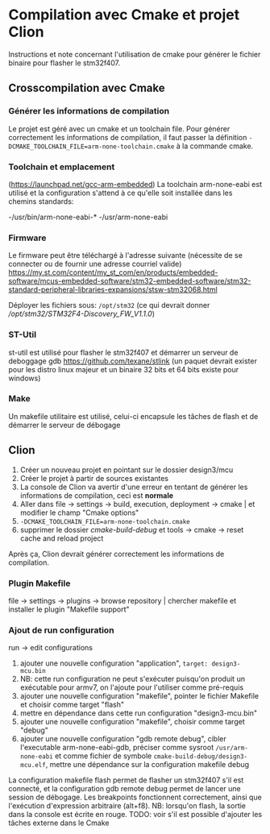 # Compilation avec Cmake et projet Clion

Instructions et note concernant l'utilisation de cmake pour générer le fichier binaire
pour flasher le stm32f407.

## Crosscompilation avec Cmake

### Générer les informations de compilation
Le projet est géré avec un cmake et un toolchain file.
Pour générer correctement les informations de compilation, il faut passer la définition
`-DCMAKE_TOOLCHAIN_FILE=arm-none-toolchain.cmake`
à la commande cmake.


### Toolchain et emplacement
(https://launchpad.net/gcc-arm-embedded)
La toolchain arm-none-eabi est utilisé et la configuration s'attend à ce qu'elle soit
installée dans les chemins standards:

-/usr/bin/arm-none-eabi-*
-/usr/arm-none-eabi


### Firmware

Le firmware peut être téléchargé à l'adresse suivante (nécessite de se connecter ou de fournir une adresse courriel valide)
https://my.st.com/content/my_st_com/en/products/embedded-software/mcus-embedded-software/stm32-embedded-software/stm32-standard-peripheral-libraries-expansions/stsw-stm32068.html

Déployer les fichiers sous: `/opt/stm32` (ce qui devrait donner _/opt/stm32/STM32F4-Discovery_FW_V1.1.0_)


### ST-Util

st-util est utilisé pour flasher le stm32f407 et démarrer un serveur de deboggage gdb
https://github.com/texane/stlink
(un paquet devrait exister pour les distro linux majeur et un binaire 32 bits et 64 bits existe pour windows)


### Make

Un makefile utilitaire est utilisé, celui-ci encapsule les tâches de flash et de démarrer le serveur de débogage


## Clion

1. Créer un nouveau projet en pointant sur le dossier design3/mcu
2. Créer le projet à partir de sources existantes
3. La console de Clion va avertir d'une erreur en tentant de générer les informations de compilation, ceci est **normale**
4. Aller dans file -> settings -> build, execution, deployment -> cmake | et modifier le champ "Cmake options"
5. `-DCMAKE_TOOLCHAIN_FILE=arm-none-toolchain.cmake`
6. supprimer le dossier _cmake-build-debug_ et tools -> cmake -> reset cache and reload project

Après ça, Clion devrait générer correctement les informations de compilation.


### Plugin Makefile

file -> settings -> plugins -> browse repository | chercher makefile et installer le plugin "Makefile support"


### Ajout de run configuration

run -> edit configurations
1. ajouter une nouvelle configuration "application", `target: design3-mcu.bin`
2. NB: cette run configuration ne peut s'exécuter puisqu'on produit un exécutable pour armv7, on l'ajoute pour l'utiliser
    comme pré-requis
3. ajouter une nouvelle configuration "makefile", pointer le fichier Makefile et choisir comme target "flash"
4. mettre en dépendance dans cette run configuration "design3-mcu.bin"
5. ajouter une nouvelle configuration "makefile", choisir comme target "debug"
6. ajouter une nouvelle configuration "gdb remote debug", cibler l'executable arm-none-eabi-gdb, préciser comme sysroot
    `/usr/arm-none-eabi` et comme fichier de symbole `cmake-build-debug/design3-mcu.elf`, mettre une dépendance sur la configuration
    makefile debug

La configuration makefile flash permet de flasher un stm32f407 s'il est connecté, et la configuration gdb remote debug
permet de lancer une session de débogage.
Les breakpoints fonctionnent correctement, ainsi que l'exécution d'expression arbitraire (alt+f8).
NB: lorsqu'on flash, la sortie dans la console est écrite en rouge.
TODO: voir s'il est possible d'ajouter les tâches externe dans le Cmake
